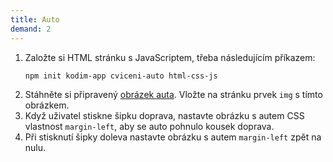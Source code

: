 ```yaml
---
title: Auto
demand: 2
---
```


1. Založte si HTML stránku s JavaScriptem, třeba následujícím příkazem:
    ```sh
    npm init kodim-app cviceni-auto html-css-js
    ```
1. Stáhněte si připravený [obrázek auta](assets/car.png). Vložte na stránku prvek `img` s tímto obrázkem.
1. Když uživatel stiskne šipku doprava, nastavte obrázku s autem CSS vlastnost `margin-left`, aby se auto pohnulo kousek doprava.
1. Při stisknutí šipky doleva nastavte obrázku s autem `margin-left` zpět na nulu.
